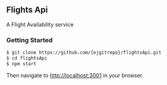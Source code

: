 ## Flights Api
A Flight Availability service


### Getting Started


```bash
$ git clone https://github.com/{ejgitrepo}/flightsApi.git
$ cd flightsApi
$ npm start

```

Then navigate to [http://localhost:3001](http://localhost:3001/#/flights) in your browser.
